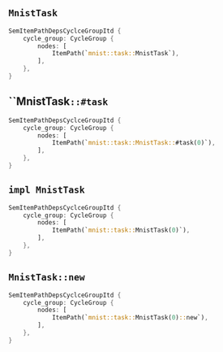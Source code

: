 ## `MnistTask`

```rust
SemItemPathDepsCyclceGroupItd {
    cycle_group: CycleGroup {
        nodes: [
            ItemPath(`mnist::task::MnistTask`),
        ],
    },
}
```

## ``MnistTask`::#task`

```rust
SemItemPathDepsCyclceGroupItd {
    cycle_group: CycleGroup {
        nodes: [
            ItemPath(`mnist::task::MnistTask::#task(0)`),
        ],
    },
}
```

## `impl MnistTask`

```rust
SemItemPathDepsCyclceGroupItd {
    cycle_group: CycleGroup {
        nodes: [
            ItemPath(`mnist::task::MnistTask(0)`),
        ],
    },
}
```

## `MnistTask::new`

```rust
SemItemPathDepsCyclceGroupItd {
    cycle_group: CycleGroup {
        nodes: [
            ItemPath(`mnist::task::MnistTask(0)::new`),
        ],
    },
}
```
